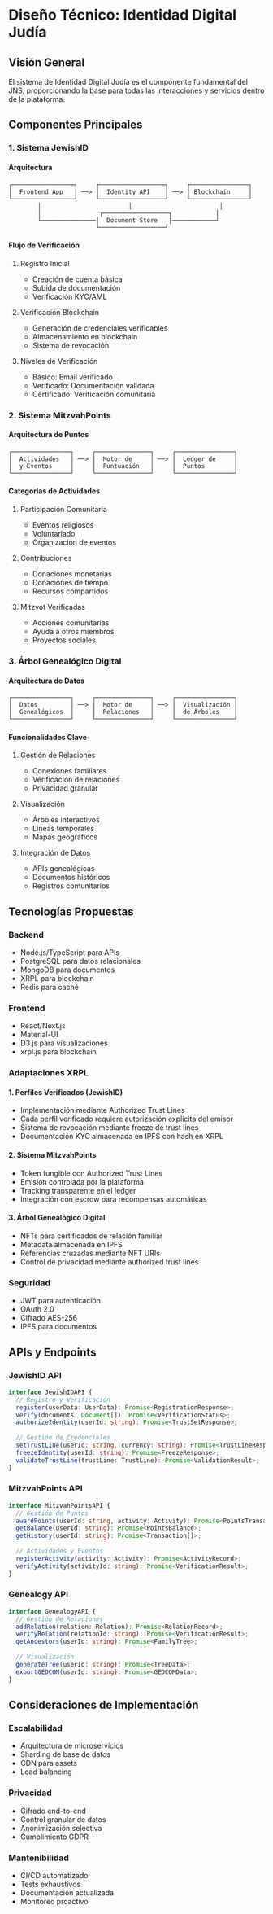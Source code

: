 # Diseño Técnico: Identidad Digital Judía

## Visión General
El sistema de Identidad Digital Judía es el componente fundamental del JNS, proporcionando la base para todas las interacciones y servicios dentro de la plataforma.

## Componentes Principales

### 1. Sistema JewishID

#### Arquitectura
```
┌─────────────────┐     ┌──────────────────┐     ┌────────────────┐
│  Frontend App   │ ──> │  Identity API    │ ──> │ Blockchain     │
└─────────────────┘     └──────────────────┘     └────────────────┘
        │                        │                        │
        │                ┌──────────────────┐            │
        └───────────────│  Document Store   │────────────┘
                        └──────────────────┘
```

#### Flujo de Verificación
1. Registro Inicial
   - Creación de cuenta básica
   - Subida de documentación
   - Verificación KYC/AML

2. Verificación Blockchain
   - Generación de credenciales verificables
   - Almacenamiento en blockchain
   - Sistema de revocación

3. Niveles de Verificación
   - Básico: Email verificado
   - Verificado: Documentación validada
   - Certificado: Verificación comunitaria

### 2. Sistema MitzvahPoints

#### Arquitectura de Puntos
```
┌────────────────┐     ┌───────────────┐     ┌────────────────┐
│  Actividades   │ ──> │  Motor de     │ ──> │  Ledger de     │
│  y Eventos     │     │  Puntuación   │     │  Puntos        │
└────────────────┘     └───────────────┘     └────────────────┘
```

#### Categorías de Actividades
1. Participación Comunitaria
   - Eventos religiosos
   - Voluntariado
   - Organización de eventos

2. Contribuciones
   - Donaciones monetarias
   - Donaciones de tiempo
   - Recursos compartidos

3. Mitzvot Verificadas
   - Acciones comunitarias
   - Ayuda a otros miembros
   - Proyectos sociales

### 3. Árbol Genealógico Digital

#### Arquitectura de Datos
```
┌────────────────┐     ┌───────────────┐     ┌────────────────┐
│  Datos         │ ──> │  Motor de     │ ──> │  Visualización │
│  Genealógicos  │     │  Relaciones   │     │  de Árboles    │
└────────────────┘     └───────────────┘     └────────────────┘
```

#### Funcionalidades Clave
1. Gestión de Relaciones
   - Conexiones familiares
   - Verificación de relaciones
   - Privacidad granular

2. Visualización
   - Árboles interactivos
   - Líneas temporales
   - Mapas geográficos

3. Integración de Datos
   - APIs genealógicas
   - Documentos históricos
   - Registros comunitarios

## Tecnologías Propuestas

### Backend
- Node.js/TypeScript para APIs
- PostgreSQL para datos relacionales
- MongoDB para documentos
- XRPL para blockchain
- Redis para caché

### Frontend
- React/Next.js
- Material-UI
- D3.js para visualizaciones
- xrpl.js para blockchain

### Adaptaciones XRPL

#### 1. Perfiles Verificados (JewishID)
- Implementación mediante Authorized Trust Lines
- Cada perfil verificado requiere autorización explícita del emisor
- Sistema de revocación mediante freeze de trust lines
- Documentación KYC almacenada en IPFS con hash en XRPL

#### 2. Sistema MitzvahPoints
- Token fungible con Authorized Trust Lines
- Emisión controlada por la plataforma
- Tracking transparente en el ledger
- Integración con escrow para recompensas automáticas

#### 3. Árbol Genealógico Digital
- NFTs para certificados de relación familiar
- Metadata almacenada en IPFS
- Referencias cruzadas mediante NFT URIs
- Control de privacidad mediante authorized trust lines

### Seguridad
- JWT para autenticación
- OAuth 2.0
- Cifrado AES-256
- IPFS para documentos

## APIs y Endpoints

### JewishID API
```typescript
interface JewishIDAPI {
  // Registro y Verificación
  register(userData: UserData): Promise<RegistrationResponse>;
  verify(documents: Document[]): Promise<VerificationStatus>;
  authorizeIdentity(userId: string): Promise<TrustSetResponse>;
  
  // Gestión de Credenciales
  setTrustLine(userId: string, currency: string): Promise<TrustLineResponse>;
  freezeIdentity(userId: string): Promise<FreezeResponse>;
  validateTrustLine(trustLine: TrustLine): Promise<ValidationResult>;
}
```

### MitzvahPoints API
```typescript
interface MitzvahPointsAPI {
  // Gestión de Puntos
  awardPoints(userId: string, activity: Activity): Promise<PointsTransaction>;
  getBalance(userId: string): Promise<PointsBalance>;
  getHistory(userId: string): Promise<Transaction[]>;
  
  // Actividades y Eventos
  registerActivity(activity: Activity): Promise<ActivityRecord>;
  verifyActivity(activityId: string): Promise<VerificationResult>;
}
```

### Genealogy API
```typescript
interface GenealogyAPI {
  // Gestión de Relaciones
  addRelation(relation: Relation): Promise<RelationRecord>;
  verifyRelation(relationId: string): Promise<VerificationResult>;
  getAncestors(userId: string): Promise<FamilyTree>;
  
  // Visualización
  generateTree(userId: string): Promise<TreeData>;
  exportGEDCOM(userId: string): Promise<GEDCOMData>;
}
```

## Consideraciones de Implementación

### Escalabilidad
- Arquitectura de microservicios
- Sharding de base de datos
- CDN para assets
- Load balancing

### Privacidad
- Cifrado end-to-end
- Control granular de datos
- Anonimización selectiva
- Cumplimiento GDPR

### Mantenibilidad
- CI/CD automatizado
- Tests exhaustivos
- Documentación actualizada
- Monitoreo proactivo
